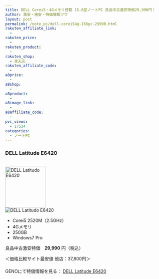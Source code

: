 ```yaml
---
title: DELL Corei5・4Gメモリ搭載 15.6型ノートPC 良品中古激安特価29,990円！
author: 激安・格安・特価情報ツウ
layout: post
permalink: /note_pc/dell-corei54g-156pc-29990.html
rakuten_affiliate_link:
  - 
rakuten_price:
  - 
rakuten_product:
  - 
rakuten_shop:
  - 楽天店
rakuten_affiliate_code:
  - 
a8price:
  - 
a8shop:
  - 
a8product:
  - 
a8image_link:
  - 
a8affiliate_code:
  - 
pvc_views:
  - 17534
categories:
  - ノートPC
---
```

### DELL Latitude E6420

<div class="img-bg2 img_L">
  <a href="http://px.a8.net/svt/ejp?a8mat=1I0DKG+A2L0YI+1TD2+5ZEMP&#038;a8ejpredirect=http://www.geno-web.jp/shopdetail/000000034028" title="DELL Latitudo E6420" target="_blank"><br /> <img border="0" alt="DELL Latitudo E6420" src="http://i0.wp.com/www.geno-web.jp/shopimages/genoweb/0000000340284.jpg?w=130"width="130" data-recalc-dims="1" /></a><br /> <img border="0" src="http://i2.wp.com/www16.a8.net/0.gif?resize=1%2C1" alt="DELL Latitudo E6420" data-recalc-dims="1" />
</div>

<!--more-->

  * Corei5 2520M（2.5GHz）
  * 4Gメモリ
  * 250GB
  * Windows7 Pro

良品中古激安特価　<span class="tokka-price"><strong>29,990</strong></span> 円（税込）

＜価格比較サイト最安値 他店：37,800円＞  
　  
GENOにて特価情報を見る： <span class="fs150p"><a href="http://px.a8.net/svt/ejp?a8mat=1I0DKG+A2L0YI+1TD2+5ZEMP&#038;a8ejpredirect=http://www.geno-web.jp/shopdetail/000000034028" target="_blank">DELL Latitude E6420</a></span>